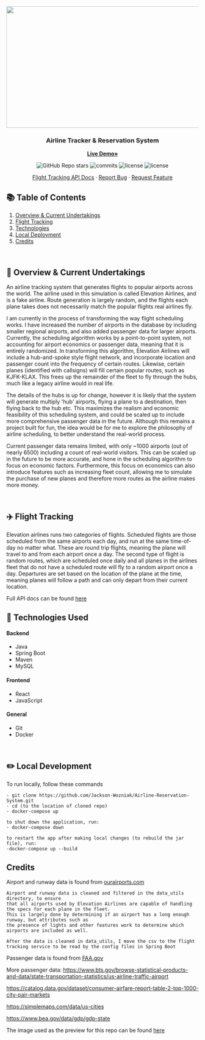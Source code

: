 <div align="center">
  <kbd> <img src="https://github.com/Jackson-Wozniak/Elevation-Airlines/assets/105665813/13133968-b09d-4036-b944-ac32a0c66a41" width="700" height="318"/> </kbd>
  

  <h3 align="center">Airline Tracker & Reservation System</h3>

  <a href="#"><strong>Live Demo»</strong></a>
    </br>
    <p>
      <img alt="GitHub Repo stars" src="https://img.shields.io/github/stars/Jackson-Wozniak/Elevation-Airlines?style=plastic&color=green">
      <img src="https://img.shields.io/github/commit-activity/m/Jackson-Wozniak/Airline-Reservation-System" alt="commits" />
      <img src="https://img.shields.io/github/issues/Jackson-Wozniak/Airline-Reservation-System" alt="license" />
      <img src="https://img.shields.io/github/license/Jackson-Wozniak/Airline-Reservation-System" alt="license" />
    </p> 
    <a href="https://github.com/Jackson-Wozniak/Airline-Reservation-System/blob/main/backend/flight-tracking-service/flight-tracking-documentation.md">Flight Tracking API Docs</a>
    ·
    <a href="https://github.com/Jackson-Wozniak/Airline-Reservation-System/issues">Report Bug</a>
    ·
    <a href="https://github.com/Jackson-Wozniak/Airline-Reservation-System/issues">Request Feature</a>
</div>

## :books: Table of Contents

<ol>
    <li><a href="#features">Overview & Current Undertakings</a></li>
    <li><a href="#tracking">Flight Tracking</a></li>
    <li><a href="#technologies">Technologies</a></li>
    <li><a href="#local-dev">Local Deployment</a></li>
    <li><a href="#credits">Credits</a></li>
</ol>    

<br/> 
<!-- -------------------------------------------------------------------------------------------------------------------------------------------- -->

## 📓 Overview & Current Undertakings <a id="features"></a>
An airline tracking system that generates flights to popular airports across the world. The airline used in this simulation is called Elevation Airlines, and is a fake airline. Route generation is largely random, and the flights each plane takes does not necessarily match the popular flights real airlines fly.

I am currently in the process of transforming the way flight scheduling works. I have increased the number
    of airports in the database by including smaller regional airports, and also added passenger data
    for larger airports. Currently, the scheduling algorithm works by a point-to-point system, not
    accounting for airport economics or passenger data, meaning that it is entirely randomized.
    In transforming this algorithm, Elevation Airlines will include a hub-and-spoke style flight network,
    and incorporate location and passenger count into the frequency of certain routes. Likewise, certain
    planes (identified with callsigns) will fill certain popular routes, such as KJFK-KLAX. This frees
    up the remainder of the fleet to fly through the hubs, much like a legacy airline would in real life.

The details of the hubs is up for change, however it is likely that the system will generate multiply
    'hub' airports, flying a plane to a destination, then flying back to the hub etc. This maximizes the realism
    and economic feasibility of this scheduling system, and could be scaled up to include more comprehensive
    passenger data in the future. Although this remains a project built for fun, the idea would be
    for me to explore the philosophy of airline scheduling, to better understand the real-world process.

Current passenger data remains limited, with only ~1000 airports (out of nearly 6500) including a
    count of real-world visitors. This can be scaled up in the future to be more accurate, and
    hone in the scheduling algorithm to focus on economic factors. Furthermore, this focus on
    economics can also introduce features such as increasing fleet count, allowing me to
    simulate the purchase of new planes and therefore more routes as the airline makes more money.

<br>

## ✈️ Flight Tracking <a id="tracking"></a>
Elevation airlines runs two categories of flights. Scheduled flights are those scheduled from the same airports each day, and run at the same time-of-day no matter what. These are round trip flights, meaning the plane will travel to and from each airport once a day. The second type of flight is random routes, which are scheduled once daily and all planes in the airlines fleet that do not have a scheduled route will fly to a random airport once a day. Departures are set based on the location of the plane at the time, meaning planes will follow a path and can only depart from their current location.

Full API docs can be found <a href="https://github.com/Jackson-Wozniak/Elevation-Airlines/blob/main/backend/flight-tracking-service/flight-tracking-documentation.md" />here</a>

## 📱 Technologies Used <a id="technologies"></a>

#### Backend
- Java
- Spring Boot
- Maven
- MySQL

#### Frontend

- React
- JavaScript

#### General
- Git
- Docker

<br>

## ✏️ Local Development <a id="local-dev"></a>

To run locally, follow these commands

```
- git clone https://github.com/Jackson-Wozniak/Airline-Reservation-System.git
- cd (to the location of cloned repo)
- docker-compose up

to shut down the application, run:
- docker-compose down

to restart the app after making local changes (to rebuild the jar file), run:
-docker-compose up --build
```

## Credits <a id="credits"></a>

Airport and runway data is found from <a href="https://ourairports.com/data"/>ourairports.com</a>

    Airport and runway data is cleaned and filtered in the data_utils directory, to ensure
    that all airports used by Elevation Airlines are capable of handling the specs for each plane in the fleet.
    This is largely done by determining if an airport has a long enough runway, but attributes such as
    the presence of lights and other features work to determine which airports are included as well.

    After the data is cleaned in data_utils, I move the csv to the flight tracking service to be read by the config files in Spring Boot

Passenger data is found from <a href="https://www.faa.gov/airports/planning_capacity/passenger_allcargo_stats/passenger/cy23_all_enplanements">FAA.gov</a>

More passenger data: https://www.bts.gov/browse-statistical-products-and-data/state-transportation-statistics/us-airline-traffic-airport

https://catalog.data.gov/dataset/consumer-airfare-report-table-2-top-1000-city-pair-markets

https://simplemaps.com/data/us-cities

https://www.bea.gov/data/gdp/gdp-state

The image used as the preview for this repo can be found <a href="https://wallpaperaccess.com/full/254381.jpg" />here </a>
